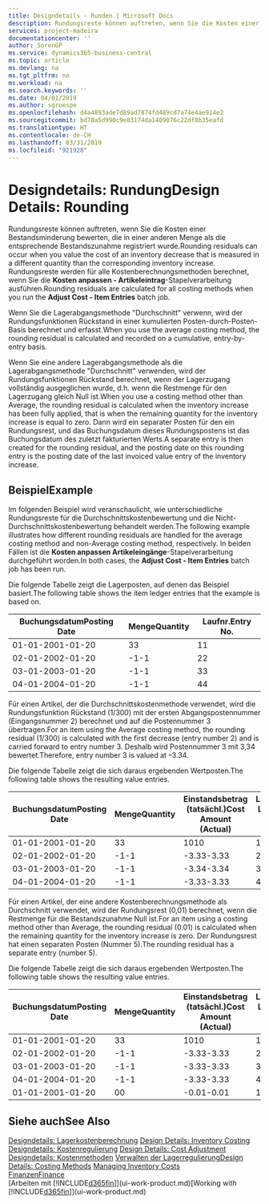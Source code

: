 ```yaml
---
title: Designdetails - Runden | Microsoft Docs
description: Rundungsreste können auftreten, wenn Sie die Kosten einer Bestandsminderung bewerten, die in einer anderen Menge als die entsprechende Bestandszunahme registriert wurde. Rundungsreste werden für alle Kostenberechnungsmethoden berechnet, wenn Sie die **Kosten anpassen - Artikeleintrag**-Stapelverarbeitung ausführen.
services: project-madeira
documentationcenter: ''
author: SorenGP
ms.service: dynamics365-business-central
ms.topic: article
ms.devlang: na
ms.tgt_pltfrm: na
ms.workload: na
ms.search.keywords: ''
ms.date: 04/01/2019
ms.author: sgroespe
ms.openlocfilehash: d4a4893ade7d89ad7874fd489cd7a74e4ae914e2
ms.sourcegitcommit: bd78a5d990c9e83174da1409076c22df8b35eafd
ms.translationtype: HT
ms.contentlocale: de-CH
ms.lasthandoff: 03/31/2019
ms.locfileid: "921928"
---
```

# <a name="design-details-rounding"></a><span data-ttu-id="b4923-104">Designdetails: Rundung</span><span class="sxs-lookup"><span data-stu-id="b4923-104">Design Details: Rounding</span></span>
<span data-ttu-id="b4923-105">Rundungsreste können auftreten, wenn Sie die Kosten einer Bestandsminderung bewerten, die in einer anderen Menge als die entsprechende Bestandszunahme registriert wurde.</span><span class="sxs-lookup"><span data-stu-id="b4923-105">Rounding residuals can occur when you value the cost of an inventory decrease that is measured in a different quantity than the corresponding inventory increase.</span></span> <span data-ttu-id="b4923-106">Rundungsreste werden für alle Kostenberechnungsmethoden berechnet, wenn Sie die **Kosten anpassen - Artikeleintrag**-Stapelverarbeitung ausführen.</span><span class="sxs-lookup"><span data-stu-id="b4923-106">Rounding residuals are calculated for all costing methods when you run the **Adjust Cost - Item Entries** batch job.</span></span>  

 <span data-ttu-id="b4923-107">Wenn Sie die Lagerabgangsmethode "Durchschnitt" verwenn, wird der Rundungsfunktionen Rückstand in einer kumulierten Posten-durch-Posten-Basis berechnet und erfasst.</span><span class="sxs-lookup"><span data-stu-id="b4923-107">When you use the average costing method, the rounding residual is calculated and recorded on a cumulative, entry-by-entry basis.</span></span>  

 <span data-ttu-id="b4923-108">Wenn Sie eine andere Lagerabgangsmethode als die Lagerabgangsmethode "Durchschnitt" verwenden, wird der Rundungsfunktionen Rückstand berechnet, wenn der Lagerzugang vollständig ausgeglichen wurde, d.h. wenn die Restmenge für den Lagerzugang gleich Null ist.</span><span class="sxs-lookup"><span data-stu-id="b4923-108">When you use a costing method other than Average, the rounding residual is calculated when the inventory increase has been fully applied, that is when the remaining quantity for the inventory increase is equal to zero.</span></span> <span data-ttu-id="b4923-109">Dann wird ein separater Posten für den ein Rundungsrest, und das Buchungsdatum dieses Rundungspostens ist das Buchungsdatum des zuletzt fakturierten Werts.</span><span class="sxs-lookup"><span data-stu-id="b4923-109">A separate entry is then created for the rounding residual, and the posting date on this rounding entry is the posting date of the last invoiced value entry of the inventory increase.</span></span>  

## <a name="example"></a><span data-ttu-id="b4923-110">Beispiel</span><span class="sxs-lookup"><span data-stu-id="b4923-110">Example</span></span>  
 <span data-ttu-id="b4923-111">Im folgenden Beispiel wird veranschaulicht, wie unterschiedliche Rundungsreste für die Durchschnittskostenbewertung und die Nicht-Durchschnittskostenbewertung behandelt werden.</span><span class="sxs-lookup"><span data-stu-id="b4923-111">The following example illustrates how different rounding residuals are handled for the average costing method and non-Average costing method, respectively.</span></span> <span data-ttu-id="b4923-112">In beiden Fällen ist die **Kosten anpassen Artikeleingänge**-Stapelverarbeitung durchgeführt worden.</span><span class="sxs-lookup"><span data-stu-id="b4923-112">In both cases, the **Adjust Cost - Item Entries** batch job has been run.</span></span>  

 <span data-ttu-id="b4923-113">Die folgende Tabelle zeigt die Lagerposten, auf denen das Beispiel basiert.</span><span class="sxs-lookup"><span data-stu-id="b4923-113">The following table shows the item ledger entries that the example is based on.</span></span>  

|<span data-ttu-id="b4923-114">Buchungsdatum</span><span class="sxs-lookup"><span data-stu-id="b4923-114">Posting Date</span></span>|<span data-ttu-id="b4923-115">Menge</span><span class="sxs-lookup"><span data-stu-id="b4923-115">Quantity</span></span>|<span data-ttu-id="b4923-116">Laufnr.</span><span class="sxs-lookup"><span data-stu-id="b4923-116">Entry No.</span></span>|  
|------------------|--------------|---------------|  
|<span data-ttu-id="b4923-117">01-01-20</span><span class="sxs-lookup"><span data-stu-id="b4923-117">01-01-20</span></span>|<span data-ttu-id="b4923-118">3</span><span class="sxs-lookup"><span data-stu-id="b4923-118">3</span></span>|<span data-ttu-id="b4923-119">1</span><span class="sxs-lookup"><span data-stu-id="b4923-119">1</span></span>|  
|<span data-ttu-id="b4923-120">02-01-20</span><span class="sxs-lookup"><span data-stu-id="b4923-120">02-01-20</span></span>|<span data-ttu-id="b4923-121">-1</span><span class="sxs-lookup"><span data-stu-id="b4923-121">-1</span></span>|<span data-ttu-id="b4923-122">2</span><span class="sxs-lookup"><span data-stu-id="b4923-122">2</span></span>|  
|<span data-ttu-id="b4923-123">03-01-20</span><span class="sxs-lookup"><span data-stu-id="b4923-123">03-01-20</span></span>|<span data-ttu-id="b4923-124">-1</span><span class="sxs-lookup"><span data-stu-id="b4923-124">-1</span></span>|<span data-ttu-id="b4923-125">3</span><span class="sxs-lookup"><span data-stu-id="b4923-125">3</span></span>|  
|<span data-ttu-id="b4923-126">04-01-20</span><span class="sxs-lookup"><span data-stu-id="b4923-126">04-01-20</span></span>|<span data-ttu-id="b4923-127">-1</span><span class="sxs-lookup"><span data-stu-id="b4923-127">-1</span></span>|<span data-ttu-id="b4923-128">4</span><span class="sxs-lookup"><span data-stu-id="b4923-128">4</span></span>|  

 <span data-ttu-id="b4923-129">Für einen Artikel, der die Durchschnittskostenmethode verwendet, wird die Rundungsfunktion Rückstand (1/300) mit der ersten Abgangspostennummer (Eingangsnummer 2) berechnet und auf die Postennummer 3 übertragen.</span><span class="sxs-lookup"><span data-stu-id="b4923-129">For an item using the Average costing method, the rounding residual (1/300) is calculated with the first decrease (entry number 2) and is carried forward to entry number 3.</span></span> <span data-ttu-id="b4923-130">Deshalb wird Postennummer 3 mit  3,34 bewertet.</span><span class="sxs-lookup"><span data-stu-id="b4923-130">Therefore, entry number 3 is valued at –3.34.</span></span>  

 <span data-ttu-id="b4923-131">Die folgende Tabelle zeigt die sich daraus ergebenden Wertposten.</span><span class="sxs-lookup"><span data-stu-id="b4923-131">The following table shows the resulting value entries.</span></span>  

|<span data-ttu-id="b4923-132">Buchungsdatum</span><span class="sxs-lookup"><span data-stu-id="b4923-132">Posting Date</span></span>|<span data-ttu-id="b4923-133">Menge</span><span class="sxs-lookup"><span data-stu-id="b4923-133">Quantity</span></span>|<span data-ttu-id="b4923-134">Einstandsbetrag (tatsächl.)</span><span class="sxs-lookup"><span data-stu-id="b4923-134">Cost Amount (Actual)</span></span>|<span data-ttu-id="b4923-135">Lagerposten Laufnr.</span><span class="sxs-lookup"><span data-stu-id="b4923-135">Item Ledger Entry No.</span></span>|<span data-ttu-id="b4923-136">Laufnr.</span><span class="sxs-lookup"><span data-stu-id="b4923-136">Entry No.</span></span>|  
|------------------|--------------|----------------------------|---------------------------|---------------|  
|<span data-ttu-id="b4923-137">01-01-20</span><span class="sxs-lookup"><span data-stu-id="b4923-137">01-01-20</span></span>|<span data-ttu-id="b4923-138">3</span><span class="sxs-lookup"><span data-stu-id="b4923-138">3</span></span>|<span data-ttu-id="b4923-139">10</span><span class="sxs-lookup"><span data-stu-id="b4923-139">10</span></span>|<span data-ttu-id="b4923-140">1</span><span class="sxs-lookup"><span data-stu-id="b4923-140">1</span></span>|<span data-ttu-id="b4923-141">1</span><span class="sxs-lookup"><span data-stu-id="b4923-141">1</span></span>|  
|<span data-ttu-id="b4923-142">02-01-20</span><span class="sxs-lookup"><span data-stu-id="b4923-142">02-01-20</span></span>|<span data-ttu-id="b4923-143">-1</span><span class="sxs-lookup"><span data-stu-id="b4923-143">-1</span></span>|<span data-ttu-id="b4923-144">-3.33</span><span class="sxs-lookup"><span data-stu-id="b4923-144">-3.33</span></span>|<span data-ttu-id="b4923-145">2</span><span class="sxs-lookup"><span data-stu-id="b4923-145">2</span></span>|<span data-ttu-id="b4923-146">2</span><span class="sxs-lookup"><span data-stu-id="b4923-146">2</span></span>|  
|<span data-ttu-id="b4923-147">03-01-20</span><span class="sxs-lookup"><span data-stu-id="b4923-147">03-01-20</span></span>|<span data-ttu-id="b4923-148">-1</span><span class="sxs-lookup"><span data-stu-id="b4923-148">-1</span></span>|<span data-ttu-id="b4923-149">-3.34</span><span class="sxs-lookup"><span data-stu-id="b4923-149">-3.34</span></span>|<span data-ttu-id="b4923-150">3</span><span class="sxs-lookup"><span data-stu-id="b4923-150">3</span></span>|<span data-ttu-id="b4923-151">3</span><span class="sxs-lookup"><span data-stu-id="b4923-151">3</span></span>|  
|<span data-ttu-id="b4923-152">04-01-20</span><span class="sxs-lookup"><span data-stu-id="b4923-152">04-01-20</span></span>|<span data-ttu-id="b4923-153">-1</span><span class="sxs-lookup"><span data-stu-id="b4923-153">-1</span></span>|<span data-ttu-id="b4923-154">-3.33</span><span class="sxs-lookup"><span data-stu-id="b4923-154">-3.33</span></span>|<span data-ttu-id="b4923-155">4</span><span class="sxs-lookup"><span data-stu-id="b4923-155">4</span></span>|<span data-ttu-id="b4923-156">4</span><span class="sxs-lookup"><span data-stu-id="b4923-156">4</span></span>|  

 <span data-ttu-id="b4923-157">Für einen Artikel, der eine andere Kostenberechnungsmethode als Durchschnitt verwendet, wird der Rundungsrest (0,01) berechnet, wenn die Restmenge für die Bestandszunahme Null ist.</span><span class="sxs-lookup"><span data-stu-id="b4923-157">For an item using a costing method other than Average, the rounding residual (0.01) is calculated when the remaining quantity for the inventory increase is zero.</span></span> <span data-ttu-id="b4923-158">Der Rundungsrest hat einen separaten Posten (Nummer 5).</span><span class="sxs-lookup"><span data-stu-id="b4923-158">The rounding residual has a separate entry (number 5).</span></span>  

 <span data-ttu-id="b4923-159">Die folgende Tabelle zeigt die sich daraus ergebenden Wertposten.</span><span class="sxs-lookup"><span data-stu-id="b4923-159">The following table shows the resulting value entries.</span></span>  

|<span data-ttu-id="b4923-160">Buchungsdatum</span><span class="sxs-lookup"><span data-stu-id="b4923-160">Posting Date</span></span>|<span data-ttu-id="b4923-161">Menge</span><span class="sxs-lookup"><span data-stu-id="b4923-161">Quantity</span></span>|<span data-ttu-id="b4923-162">Einstandsbetrag (tatsächl.)</span><span class="sxs-lookup"><span data-stu-id="b4923-162">Cost Amount (Actual)</span></span>|<span data-ttu-id="b4923-163">Lagerposten Laufnr.</span><span class="sxs-lookup"><span data-stu-id="b4923-163">Item Ledger Entry No.</span></span>|<span data-ttu-id="b4923-164">Laufnr.</span><span class="sxs-lookup"><span data-stu-id="b4923-164">Entry No.</span></span>|  
|------------------|--------------|----------------------------|---------------------------|---------------|  
|<span data-ttu-id="b4923-165">01-01-20</span><span class="sxs-lookup"><span data-stu-id="b4923-165">01-01-20</span></span>|<span data-ttu-id="b4923-166">3</span><span class="sxs-lookup"><span data-stu-id="b4923-166">3</span></span>|<span data-ttu-id="b4923-167">10</span><span class="sxs-lookup"><span data-stu-id="b4923-167">10</span></span>|<span data-ttu-id="b4923-168">1</span><span class="sxs-lookup"><span data-stu-id="b4923-168">1</span></span>|<span data-ttu-id="b4923-169">1</span><span class="sxs-lookup"><span data-stu-id="b4923-169">1</span></span>|  
|<span data-ttu-id="b4923-170">02-01-20</span><span class="sxs-lookup"><span data-stu-id="b4923-170">02-01-20</span></span>|<span data-ttu-id="b4923-171">-1</span><span class="sxs-lookup"><span data-stu-id="b4923-171">-1</span></span>|<span data-ttu-id="b4923-172">-3.33</span><span class="sxs-lookup"><span data-stu-id="b4923-172">-3.33</span></span>|<span data-ttu-id="b4923-173">2</span><span class="sxs-lookup"><span data-stu-id="b4923-173">2</span></span>|<span data-ttu-id="b4923-174">2</span><span class="sxs-lookup"><span data-stu-id="b4923-174">2</span></span>|  
|<span data-ttu-id="b4923-175">03-01-20</span><span class="sxs-lookup"><span data-stu-id="b4923-175">03-01-20</span></span>|<span data-ttu-id="b4923-176">-1</span><span class="sxs-lookup"><span data-stu-id="b4923-176">-1</span></span>|<span data-ttu-id="b4923-177">-3.33</span><span class="sxs-lookup"><span data-stu-id="b4923-177">-3.33</span></span>|<span data-ttu-id="b4923-178">3</span><span class="sxs-lookup"><span data-stu-id="b4923-178">3</span></span>|<span data-ttu-id="b4923-179">3</span><span class="sxs-lookup"><span data-stu-id="b4923-179">3</span></span>|  
|<span data-ttu-id="b4923-180">04-01-20</span><span class="sxs-lookup"><span data-stu-id="b4923-180">04-01-20</span></span>|<span data-ttu-id="b4923-181">-1</span><span class="sxs-lookup"><span data-stu-id="b4923-181">-1</span></span>|<span data-ttu-id="b4923-182">-3.33</span><span class="sxs-lookup"><span data-stu-id="b4923-182">-3.33</span></span>|<span data-ttu-id="b4923-183">4</span><span class="sxs-lookup"><span data-stu-id="b4923-183">4</span></span>|<span data-ttu-id="b4923-184">4</span><span class="sxs-lookup"><span data-stu-id="b4923-184">4</span></span>|  
|<span data-ttu-id="b4923-185">01-01-20</span><span class="sxs-lookup"><span data-stu-id="b4923-185">01-01-20</span></span>|<span data-ttu-id="b4923-186">0</span><span class="sxs-lookup"><span data-stu-id="b4923-186">0</span></span>|<span data-ttu-id="b4923-187">-0.01</span><span class="sxs-lookup"><span data-stu-id="b4923-187">-0.01</span></span>|<span data-ttu-id="b4923-188">1</span><span class="sxs-lookup"><span data-stu-id="b4923-188">1</span></span>|<span data-ttu-id="b4923-189">5</span><span class="sxs-lookup"><span data-stu-id="b4923-189">5</span></span>|  

## <a name="see-also"></a><span data-ttu-id="b4923-190">Siehe auch</span><span class="sxs-lookup"><span data-stu-id="b4923-190">See Also</span></span>  
 <span data-ttu-id="b4923-191">[Designdetails: Lagerkostenberechnung](design-details-inventory-costing.md) </span><span class="sxs-lookup"><span data-stu-id="b4923-191">[Design Details: Inventory Costing](design-details-inventory-costing.md) </span></span>  
 <span data-ttu-id="b4923-192">[Designdetails: Kostenregulierung](design-details-cost-adjustment.md) </span><span class="sxs-lookup"><span data-stu-id="b4923-192">[Design Details: Cost Adjustment](design-details-cost-adjustment.md) </span></span>  
 <span data-ttu-id="b4923-193">[Designdetails: Kostenmethoden](design-details-costing-methods.md) [Verwalten der Lagerregulierung](finance-manage-inventory-costs.md)</span><span class="sxs-lookup"><span data-stu-id="b4923-193">[Design Details: Costing Methods](design-details-costing-methods.md) [Managing Inventory Costs](finance-manage-inventory-costs.md)</span></span>  
 [<span data-ttu-id="b4923-194">Finanzen</span><span class="sxs-lookup"><span data-stu-id="b4923-194">Finance</span></span>](finance.md)  
 <span data-ttu-id="b4923-195">[Arbeiten mit [!INCLUDE[d365fin](includes/d365fin_md.md)]](ui-work-product.md)</span><span class="sxs-lookup"><span data-stu-id="b4923-195">[Working with [!INCLUDE[d365fin](includes/d365fin_md.md)]](ui-work-product.md)</span></span>
